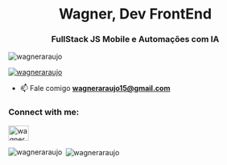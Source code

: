 <h1 align="center">Wagner, Dev FrontEnd</h1>
<h3 align="center">FullStack JS Mobile e Automações com IA</h3>

<p align="left"> <img src="https://komarev.com/ghpvc/?username=wagneraraujo&label=Profile%20views&color=0e75b6&style=flat" alt="wagneraraujo" /> </p>

<p align="left"> <a href="https://github.com/ryo-ma/github-profile-trophy"><img src="https://github-profile-trophy.vercel.app/?username=wagneraraujo" alt="wagneraraujo" /></a> </p>

- 📫 Fale comigo **wagneraraujo15@gmail.com**

<h3 align="left">Connect with me:</h3>
<p align="left">
<a href="https://twitter.com/wagnera24559263" target="blank"><img align="center" src="https://cdn.jsdelivr.net/npm/simple-icons@3.0.1/icons/twitter.svg" alt="wagnera24559263" height="30" width="40" /></a>

</p>

<p><img align="left" src="https://github-readme-stats.vercel.app/api/top-langs?username=wagneraraujo&show_icons=true&locale=en&layout=compact" alt="wagneraraujo" /></p>

<p>&nbsp;<img align="center" src="https://github-readme-stats.vercel.app/api?username=wagneraraujo&show_icons=true&locale=en" alt="wagneraraujo" /></p>
